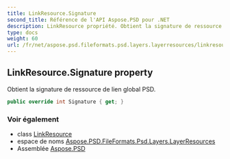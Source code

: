 ```yaml
---
title: LinkResource.Signature
second_title: Référence de l'API Aspose.PSD pour .NET
description: LinkResource propriété. Obtient la signature de ressource de lien global PSD.
type: docs
weight: 60
url: /fr/net/aspose.psd.fileformats.psd.layers.layerresources/linkresource/signature/
---
```

## LinkResource.Signature property

Obtient la signature de ressource de lien global PSD.

```csharp
public override int Signature { get; }
```

### Voir également

* class [LinkResource](../)
* espace de noms [Aspose.PSD.FileFormats.Psd.Layers.LayerResources](../../linkresource/)
* Assemblée [Aspose.PSD](../../../)


